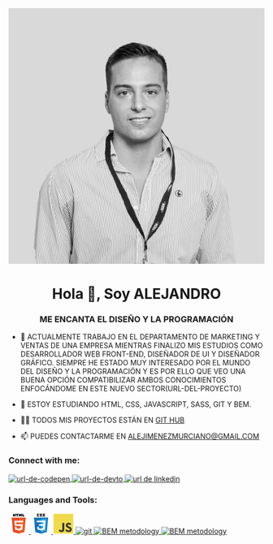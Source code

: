 ![Imagen decorativa de tu perfil](https://github.com/AlejandroJimenezMurciano/Portfolio/blob/main/dist/assets/images/alejandrojimenezmurciano.jpeg)

<!-- Generado con https://rahuldkjain.github.io/gh-profile-readme-generator/ -->
<h1 align="center">Hola 👋, Soy ALEJANDRO</h1>
<h3 align="center">ME ENCANTA EL DISEÑO Y LA PROGRAMACIÓN</h3>

- 🔭 ACTUALMENTE TRABAJO EN EL DEPARTAMENTO DE MARKETING Y VENTAS DE UNA EMPRESA MIENTRAS FINALIZO MIS ESTUDIOS COMO DESARROLLADOR WEB FRONT-END, DISEÑADOR DE UI Y DISEÑADOR GRÁFICO. SIEMPRE HE ESTADO MUY INTERESADO POR EL MUNDO DEL DISEÑO Y LA PROGRAMACIÓN Y ES POR ELLO QUE VEO UNA BUENA OPCIÓN COMPATIBILIZAR AMBOS CONOCIMIENTOS ENFOCÁNDOME EN ESTE NUEVO SECTOR(URL-DEL-PROYECTO)

- 🌱 ESTOY ESTUDIANDO HTML, CSS, JAVASCRIPT, SASS, GIT Y BEM. 

- 👨‍💻 TODOS MIS PROYECTOS ESTÁN EN [GIT HUB](https://github.com/AlejandroJimenezMurciano)

- 📫 PUEDES CONTACTARME EN ALEJIMENEZMURCIANO@GMAIL.COM

<h3 align="left">Connect with me:</h3>
<p align="left">
  <a href="https://codepen.io/url-de-codepen" target="blank">
      <img align="center" src="https://raw.githubusercontent.com/rahuldkjain/github-profile-readme-generator/master/src/images/icons/Social/codepen.svg" alt="url-de-codepen" height="30" width="40" />
  </a>

  <a href="https://dev.to/url-de-devto" target="blank">
    <img align="center" src="https://raw.githubusercontent.com/rahuldkjain/github-profile-readme-generator/master/src/images/icons/Social/devto.svg" alt="url-de-devto" height="30" width="40" />
  </a>

  <a href="https://www.linkedin.com/in/alejandro-jim%C3%A9nez-murciano-430090206/" target="blank">
      <img align="center" src="https://raw.githubusercontent.com/rahuldkjain/github-profile-readme-generator/master/src/images/icons/Social/linked-in-alt.svg" alt="url de linkedin" height="30" width="40" />
  </a>
</p>

<h3 align="left">Languages and Tools:</h3>
<p align="left">

 <a href="https://www.w3.org/html/" target="_blank" rel="noreferrer">
      <img src="https://raw.githubusercontent.com/devicons/devicon/master/icons/html5/html5-original-wordmark.svg" alt="html5" width="40" height="40"/> 
</a> 
<a href="https://www.w3.org/Style/CSS/" target="_blank" rel="noreferrer"> 
    <img src="https://raw.githubusercontent.com/devicons/devicon/master/icons/css3/css3-original-wordmark.svg" alt="css3" width="40" height="40"/> 
</a>

<a href="https://developer.mozilla.org/en-US/docs/Web/JavaScript" target="_blank" rel="noreferrer"> 
  <img src="https://raw.githubusercontent.com/devicons/devicon/master/icons/javascript/javascript-original.svg" alt="javascript" width="40" height="40"/> 
</a>

 <a href="https://git-scm.com/" target="_blank" rel="noreferrer"> 
    <img src="https://www.vectorlogo.zone/logos/git-scm/git-scm-icon.svg" alt="git" width="40" height="40"/> 
 </a>

  <a href="https://getbem.com/">
      <img src="http://jennyknuth.com/wp-content/uploads/2018/03/BEM-1.png" target="_blank" rel="noreferrer" width="40" height="40" alt="BEM metodology">
  </a>

  <a href="https://sass-lang.com/">
      <img src="https://upload.wikimedia.org/wikipedia/commons/thumb/9/96/Sass_Logo_Color.svg/2560px-Sass_Logo_Color.svg.png" target="_blank" rel="noreferrer" width="40" alt="BEM metodology">
  </a>
